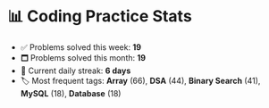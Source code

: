 # 📊 Coding Practice Stats

- ✅ Problems solved this week: **19**
- 🗖️ Problems solved this month: **19**
- 📌 Current daily streak: **6 days**
- 🏷️ Most frequent tags: **Array** (66), **DSA** (44), **Binary Search** (41), **MySQL** (18), **Database** (18)
